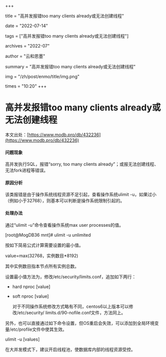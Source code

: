 +++

title = "高并发报错too many clients already或无法创建线程" 

date = "2022-07-14" 

tags = ["高并发报错too many clients already或无法创建线程"] 

archives = "2022-07" 

author = "云和恩墨" 

summary = "高并发报错too many clients already或无法创建线程"

img = "/zh/post/enmo/title/img.png" 

times = "10:20"
+++

# 高并发报错too many clients already或无法创建线程

本文出处：[https://www.modb.pro/db/432236](https://www.modb.pro/db/432236)

#### 问题现象

高并发执行SQL，报错“sorry, too many clients already”；或报无法创建线程、无法fork进程等错误。

#### 原因分析

该类报错是由于操作系统线程资源不足引起，查看操作系统ulimit -u，如果过小（例如小于32768），则基本可以判断是操作系统限制引起的。

#### 处理办法

通过“ulimit -u”命令查看操作系统max user processes的值。

[root@MogDB36 mnt]# ulimit -u
unlimited

按如下简易公式计算需要设置的最小值。

value=max(32768，实例数目*8192)

其中实例数目指本节点所有实例总数。

设置最小值方法为，修改/etc/security/limits.conf，追加如下两行：

- hard nproc [value]

- soft nproc [value]

  对于不同操作系统修改方式略有不同，centos6以上版本可以修改/etc/security/ limits.d/90-nofile.conf文件，方法同上。

另外，也可以直接通过如下命令设置，但OS重启会失效，可以添加到全局环境变量/etc/profile文件中使其生效。

ulimit -u [values]

在大并发模式下，建议开启线程池，使数据库内部的线程资源受控。
